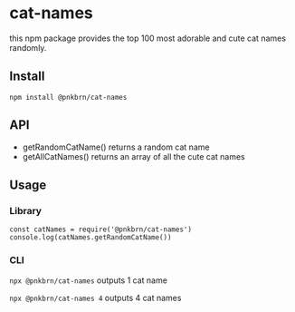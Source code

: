 # cat-names

this npm package provides the top 100 most adorable and cute cat names randomly.

## Install

`npm install @pnkbrn/cat-names`

## API

- getRandomCatName() returns a random cat name
- getAllCatNames() returns an array of all the cute cat names

## Usage

### Library

```
const catNames = require('@pnkbrn/cat-names')
console.log(catNames.getRandomCatName())
```

### CLI

`npx @pnkbrn/cat-names` outputs 1 cat name

`npx @pnkbrn/cat-names 4` outputs 4 cat names